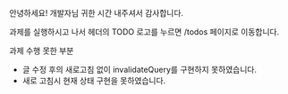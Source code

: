 안녕하세요! 개발자님 귀한 시간 내주셔서 감사합니다.

과제를 실행하시고 나서 헤더의 TODO 로고를 누르면 /todos 페이지로 이동합니다.

과제 수행 못한 부분

- 글 수정 후의 새로고침 없이 invalidateQuery를 구현하지 못하였습니다.
- 새로 고침시 현재 상태 구현을 못하였습니다.
